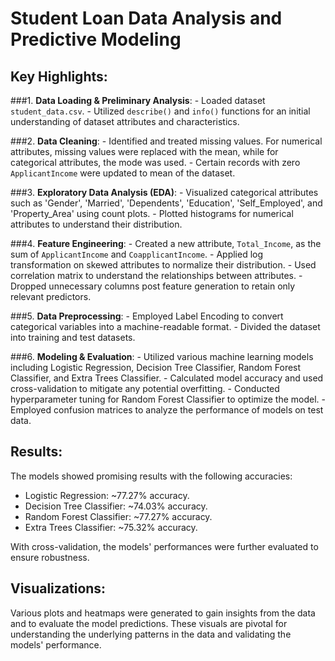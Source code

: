 # Student Loan Data Analysis and Predictive Modeling

## Key Highlights:

###1. **Data Loading & Preliminary Analysis**:
    - Loaded dataset `student_data.csv`.
    - Utilized `describe()` and `info()` functions for an initial understanding of dataset attributes and characteristics.
    
###2. **Data Cleaning**:
    - Identified and treated missing values. For numerical attributes, missing values were replaced with the mean, while for categorical attributes, the mode was used.
    - Certain records with zero `ApplicantIncome` were updated to mean of the dataset.
    
###3. **Exploratory Data Analysis (EDA)**:
    - Visualized categorical attributes such as 'Gender', 'Married', 'Dependents', 'Education', 'Self_Employed', and 'Property_Area' using count plots.
    - Plotted histograms for numerical attributes to understand their distribution.
    
###4. **Feature Engineering**:
    - Created a new attribute, `Total_Income`, as the sum of `ApplicantIncome` and `CoapplicantIncome`.
    - Applied log transformation on skewed attributes to normalize their distribution.
    - Used correlation matrix to understand the relationships between attributes.
    - Dropped unnecessary columns post feature generation to retain only relevant predictors.
    
###5. **Data Preprocessing**:
    - Employed Label Encoding to convert categorical variables into a machine-readable format.
    - Divided the dataset into training and test datasets.

###6. **Modeling & Evaluation**:
    - Utilized various machine learning models including Logistic Regression, Decision Tree Classifier, Random Forest Classifier, and Extra Trees Classifier.
    - Calculated model accuracy and used cross-validation to mitigate any potential overfitting.
    - Conducted hyperparameter tuning for Random Forest Classifier to optimize the model.
    - Employed confusion matrices to analyze the performance of models on test data.
    
## Results:

The models showed promising results with the following accuracies:
- Logistic Regression: ~77.27% accuracy.
- Decision Tree Classifier: ~74.03% accuracy.
- Random Forest Classifier: ~77.27% accuracy.
- Extra Trees Classifier: ~75.32% accuracy.

With cross-validation, the models' performances were further evaluated to ensure robustness. 

## Visualizations:

Various plots and heatmaps were generated to gain insights from the data and to evaluate the model predictions. These visuals are pivotal for understanding the underlying patterns in the data and validating the models' performance.
